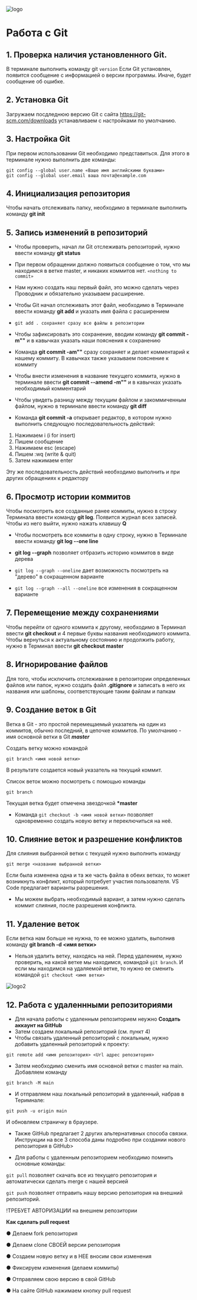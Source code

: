 ![logo](Git-Logo-1788C.png)

# Работа с Git

## 1. Проверка наличия установленного Git.
В терминале выполнить команду git `version`
Если Git установлен, появится сообщение с информацией о версии программы.
Иначе, будет сообщение об ошибке.

## 2. Установка Git
Загружаем посдледнюю версию Git c сайта https://git-scm.com/downloads устанавливаем с настройками по умолчанию.

## 3. Настройка Git
При первом использовании Git необходимо представиться. Для этого в терминале нужно выполнить две команды: 
```
git config --global user.name «Ваше имя английскими буквами» 
git config --global user.email ваша почта@example.com 
```

## 4. Инициализация репозитория
Чтобы начать отслеживать папку, необходимо в терминале выполнить команду **git init**

## 5. Запись изменений в репозиторий 
* Чтобы проверить, начал ли Git отслеживать репозиторий, нужно ввести команду __git status__

* При первом обращении должно появиться сообщение о том, что мы находимся в ветке master, и никаких коммитов нет.  `«nothing to commit»`
* Нам нужно создать наш первый файл, это можно сделать через Проводник и обязательно указываем расширение.

* Чтобы Git начал отслеживать этот файл, необходимо в Терминале ввести команду 
__git add__ и указать имя файла с расширением
* `git add . сохраняет сразу все файлы в репозитории`
* Чтобы зафиксировать это сохранение, вводим команду  __git commit -m""__ и в кавычках указать наши пояснения к сохранению
* Команда __git commit -am""__ сразу сохраняет и делает комментарий к нашему коммиту. В кавычках также указываем пояснение к коммиту
* Чтобы внести изменения в название текущего коммита, нужно в терминале ввести __git commit --amend -m""__ и в кавычках указать необходимый комментарий
*  Чтобы увидеть разницу между текущим файлом и закоммиченным файлом, нужно в терминале ввести команду __git diff__
* Команда __git commit -a__ открывает редактор, в котором нужно выполнить следующую последовательность действий: 

1. Нажимаем i (i for insert)
2. Пишем сообщение
3. Нажимаем esc (escape)
4. Пишем :wq (write & quit)
5. Затем нажимаем enter

Эту же последовательность действий необходимо выполнить и при других обращениях к редактору

## 6. Просмотр истории коммитов 
Чтобы посмотреть все созданные ранее коммиты, нужно в строку Терминала ввести команду __git log__. Появится журнал всех записей. Чтобы из него выйти, нужно нажать клавишу __Q__

* Чтобы посмотреть все коммиты в одну строку, нужно в Терминале ввести команду __git log --one line__

* __git log --graph__ позволяет отбразить историю коммитов в виде дерева
* `git log --graph --oneline` дает возможность посмотреть на "дерево" в сокращенном варианте
* `git log --graph --all --oneline` все изменения в сокращенном варианте

## 7. Перемещение между сохранениями 
Чтобы перейти от одного коммита к другому, необходимо в Терминал ввести __git checkout__ и 4 первые буквы названия необходимого коммита.
Чтобы вернуться к актуальному состоянию и продолжить работу, нужно в Терминал ввести __git checkout master__

## 8. Игнорирование файлов
Для того, чтобы исключить отслеживание в репозитории определенных файлов или папок, нужно создать файл **.gitignore**
и записать в него их названия или шаблоны, соответствующие таким файлам и папкам

## 9. Создание веток в Git
Ветка в Git - это простой перемещаемый указатель на один из коммитов, обычно последний, в цепочке коммитов.
По умолчанию - имя основной ветки в Git **_master_**

Создать ветку можно командой 
```
git branch <имя новой ветки>
```
В результате создается новый указатель на текущий коммит.

Список веток можно посмотреть с помощью команды 
``` 
git branch
```
Текущая ветка будет отмечена звездочкой **\*master**

* Команда  `git checkout -b <имя новой ветки>` позволяет одновременно создать новую ветку и переключиться на неё.

## 10. Слияние веток и разрешение конфликтов

Для слияния выбранной ветки с текущей нужно выполнить команду
```
git merge <название выбранной ветки>
```
Если была изменена одна и та же часть файла в обеих ветках, то может возникнуть конфликт, который потребует участия пользователя. VS Code предлагает варианты разрешения.

* Мы можем выбрать необходимый вариант, а затем нужно сделать коммит слияния, после разрешения конфликта.

## 11. Удаление веток
Если ветка нам больше не нужна, то ее можно удалить, выполнив команду **git branch -d <имя ветки>**

* Нельзя удалить ветку, находясь на ней. Перед удалением, нужно проверить, на какой ветке мы находимся, командой `git branch`. 
И если мы находимся на удаляемой ветке, то нужно ее сменить командой `git checkout <имя ветки>`

![logo2](logo_GitHub.jpg)

## 12. Работа с удаленнными репозиториями
* Для начала работы с удаленным репозиторием неужно __Создать аккаунт на GitHub__
* Затем создаем локальный репозиторий (см. пункт 4)
* Чтобы связать удаленный репозиторий с локальным, нужно добавить удаленный репозиторий к проекту: 
```
git remote add <имя репозитория> <Url адрес репозитория>
```
* Затем необходимо сменить имя основной ветки с master на main. Добавляем команду 
```
git branch -M main 
```
* И отправляем наш локальный репозиторий в удаленный, набрав в Теримнале:
```
git push -u origin main
```
И обновляем страничку в браузере.

* Также GitHub предлагает 2 других альтернативных способа связки. Инструкции на все 3 способа даны подробно при создании нового репозитория в GitHub>

* Для работы с удаленным репозиторием необходимо помнить основные команды:

`git pull` позволяет скачать все из текущего репозитория и автоматически
сделать merge с нашей версией 

`git push` позволяет отправить нашу версию репозитория на внешний
репозиторий. 

!ТРЕБУЕТ АВТОРИЗАЦИИ на внешнем репозитории 

**Как сделать pull request**

● Делаем fork репозитория

● Делаем clone СВОЕЙ версии репозитория

● Создаем новую ветку и в НЕЕ вносим свои изменения

● Фиксируем изменения (делаем коммиты)

● Отправляем свою версию в свой GitHub

● На сайте GitHub нажимаем кнопку pull request 
